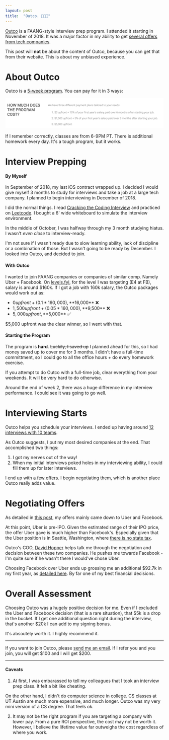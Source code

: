 ```yaml
---
layout: post
title:  "Outco. 👨🏼‍🏫"
---
```


[Outco](https://www.outco.io/) is a FAANG-style interview prep program. I attended it starting in November of 2018. It was a major factor in my ability to get [several offers from tech companies](http://huntermonk.com/2019/02/13/interviewing-part-4.html).

This post will **not** be about the content of Outco, because you can get that from their website. This is about my unbiased experience.
# About Outco

Outco is a [5-week program](https://www.outco.io/faq). You can pay for it in 3 ways:

![Outco pricing](/img/outco/pricing.png)

If I remember correctly, classes are from 6-9PM PT. There is additional homework every day. It's a tough program, but it works.

# Interview Prepping
#### By Myself
In September of 2018, my last iOS contract wrapped up. I decided I would give myself 3 months to study for interviews and take a job at a large tech company. I planned to begin interviewing in December of 2018.

I did the normal things. I read [Cracking the Coding Interview](http://www.crackingthecodinginterview.com/) and practiced on [Leetcode](https://leetcode.com/). I bought a 6' wide whiteboard to simulate the interview environment.

In the middle of October, I was halfway through my 3 month studying hiatus. I wasn't *even close* to interview-ready.

I'm not sure if I wasn't ready due to slow learning ability, lack of discipline or a combination of those. But I wasn't going to be ready by December. I looked into Outco, and decided to join.

#### With Outco
I wanted to join FAANG companies or companies of similar comp. Namely Uber + Facebook. On [levels.fyi](https://www.levels.fyi/), for the level I was targeting (E4 at FB), salary is around $160k. If I got a job with 160k salary, the Outco packages would work out as:

- $0 upfront + (0.1 * 160,000), **$16,000** ❌
- $1,500 upfront + (0.05 * 160,000), **$9,500** ❌
- $5,000 upfront, **$5,000** ✅

$5,000 upfront was the clear winner, so I went with that.

#### Starting the Program

The program is **hard**. ~~Luckily, I saved up~~ I planned ahead for this, so I had money saved up to cover me for 3 months. I didn't have a full-time committment, so I could go to all the office hours + do every homework exercise. 

If you attempt to do Outco with a full-time job, clear everything from your weekends. It will be very hard to do otherwise.

Around the end of week 2, there was a huge difference in my interview performance. I could see it was going to go well.

# Interviewing Starts
Outco helps you schedule your interviews. I ended up having around [12 interviews with 10 teams](http://huntermonk.com/2018/12/10/interviewing-part-1.html).

As Outco suggests, I put my most desired companies at the end. That accomplished two things:
1. I got my nerves out of the way!
2. When my initial interviews poked holes in my interviewing ability, I could fill them up for later interviews.

I end up with [a few offers](http://huntermonk.com/2019/02/13/interviewing-part-4.html). I begin negotiating them, which is another place Outco really adds value.

# Negotiating Offers
As detailed in [this post](http://huntermonk.com/2019/02/13/interviewing-part-4.html), my offers mainly came down to Uber and Facebook.

At this point, Uber is pre-IPO. Given the estimated range of their IPO price, the offer Uber gave is much higher than Facebook's. Especially given that the Uber position is in Seattle, Washington, where [there is no state tax](https://www.investopedia.com/financial-edge/0210/7-states-with-no-income-tax.aspx).

Outco's COO, [David Hopper](https://www.linkedin.com/in/dphopper/) helps talk me through the negotiation and decision between these two companies. He pushes me towards Facebook - I'm quite sure if he wasn't there I would've chose Uber.

Choosing Facebook over Uber ends up grossing me an additional $92.7k in my first year, as [detailed here](http://huntermonk.com/2019/11/06/one-decision-92k.html). By far one of my best financial decisions.

# Overall Assessment
Choosing Outco was a hugely positive decision for me. Even if I excluded the Uber and Facebook decision (that is a rare situation), that $5k is a drop in the bucket. If I get one additional question right during the interview, that's another $20k I can add to my signing bonus. 

It's absoutely worth it. I highly recommend it.

---
If you want to join Outco, please [send me an email](mailto:hunter@huntermonk.com). If I refer you and you join, you will get $100 and I will get $200.

---

#### Caveats
1) At first, I was embarassed to tell my colleagues that I took an interview prep class. It felt a bit like cheating.

On the other hand, I didn't do computer science in college. CS classes at UT Austin are much more expensive, and much longer. Outco was my very mini version of a CS degree. That feels ok.

2) It may not be the right program if you are targeting a company with lower pay. From a pure ROI perspective, the cost may not be worth it. However, I believe the lifetime value far outweighs the cost regardless of where you work.

